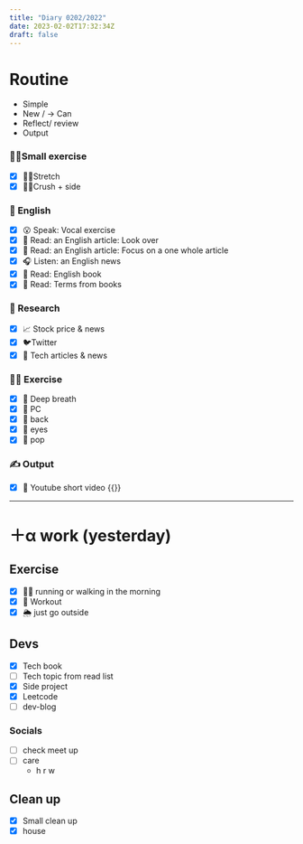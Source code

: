 ```yaml
---
title: "Diary 0202/2022"  
date: 2023-02-02T17:32:34Z
draft: false
---
```

# Routine

- Simple
- New / → Can
- Reflect/ review
- Output

### 🧘‍♀️Small exercise

- [x]  🤸‍♂️Stretch
- [x]  🧎‍♀️Crush + side

### 🏴󠁧󠁢󠁥󠁮󠁧󠁿 English

- [x]  😮 Speak: Vocal exercise
- [x]  📖 Read: an English article: Look over
- [x]  📖 Read: an English article: Focus on a one whole article
- [x]  🎧 Listen:  an English news
- [x]  📖 Read: English book
- [x]  📖 Read: Terms from books

### 👀 Research

- [x]  📈 Stock price & news
- [x]  🐦Twitter
- [x]  👾 Tech articles & news

### 🧘‍♀️ Exercise

- [x]  🧘 Deep breath
- [x]  🧘 PC
- [x]  🙆 back
- [x]  🧐 eyes
- [x]  🕺 pop

### ✍️ Output

- [x]  🎥 Youtube short video {{<youtube UrDp0YKhh0E>}}

---

# ＋α work (yesterday)

## Exercise

- [x]  🏃‍♀️ running or walking in the morning
- [x]  💪 Workout
- [x]  🌦 just go outside

## Devs

- [x]  Tech book
- [ ]  Tech topic from read list
- [x]  Side project
- [x]  Leetcode
- [ ]  dev-blog

### Socials

- [ ]  check meet up
- [ ]  care
    - h r w

### 

## Clean up

- [x]  Small clean up
- [x]  house